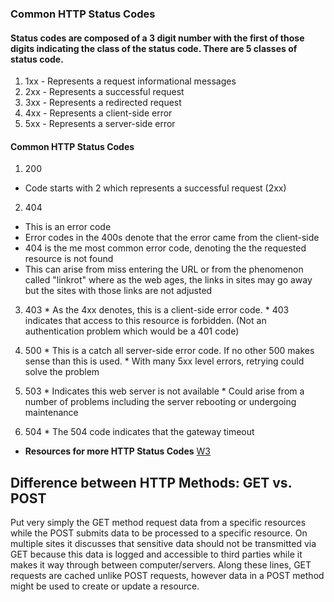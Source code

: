 ### Common HTTP Status Codes

#### Status codes are composed of a 3 digit number with the first of those digits indicating the class of the status code.  There are 5 classes of status code.
  1. 1xx - Represents a request informational messages
  2. 2xx - Represents a successful request
  3. 3xx - Represents a redirected request
  4. 4xx - Represents a client-side error
  5. 5xx - Represents a server-side error

#### Common HTTP Status Codes

1. 200
  * Code starts with 2 which represents a successful request (2xx)

2. 404
  * This is an error code
  * Error codes in the 400s denote that the error came from the client-side
  * 404 is the me most common error code, denoting the the requested resource is not found
  * This can arise from miss entering the URL or from the phenomenon called "linkrot" where as the web ages, the links in sites may go away but the sites with those links are not adjusted

  3. 403
    * As the 4xx denotes, this is a client-side error code.
    * 403 indicates that access to this resource is forbidden.  (Not an authentication problem which would be a 401 code)

  4. 500
    * This is a catch all server-side error code.  If no other 500 makes sense than this is used.
    * With many 5xx level errors, retrying could solve the problem

  5. 503
    * Indicates this web server is not available
    * Could arise from a number of problems including the server rebooting or undergoing maintenance

  6. 504
    * The 504 code indicates that the gateway timeout

* **Resources for more HTTP Status Codes**
[W3](https://www.w3.org/Protocols/rfc2616/rfc2616-sec10.htmls)

## Difference between HTTP Methods: GET vs. POST

Put very simply the GET method request data from a specific resources while the POST submits data to be processed to a specific resource.  On multiple sites it discusses that sensitive data should not be transmitted via GET because this data is logged and accessible to third parties while it makes it way through between computer/servers.  Along these lines, GET requests are cached unlike POST requests, however data in a POST method might be used to create or update a resource.
